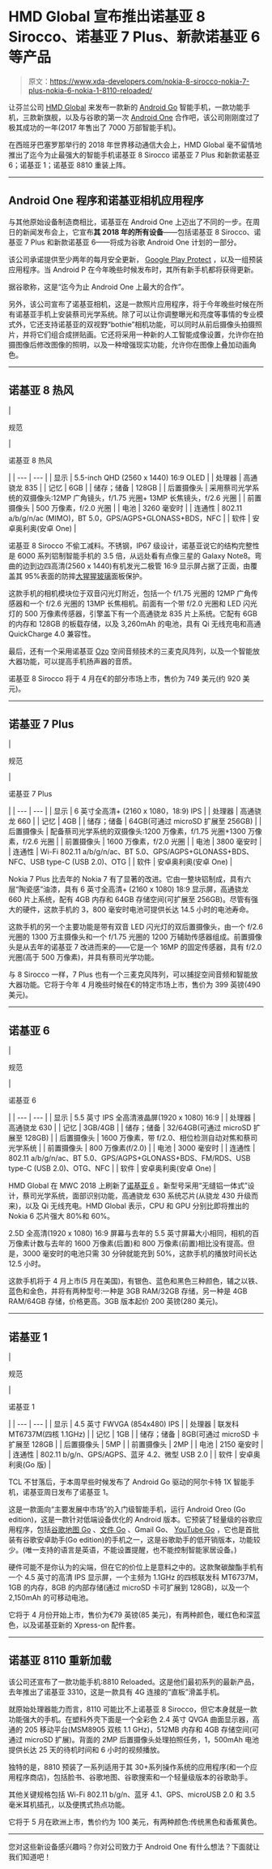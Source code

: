 # HMD Global 宣布推出诺基亚 8 Sirocco、诺基亚 7 Plus、新款诺基亚 6 等产品

> 原文：<https://www.xda-developers.com/nokia-8-sirocco-nokia-7-plus-nokia-6-nokia-1-8110-reloaded/>

让芬兰公司 [HMD Global](http://xda-developers.com/tag/hmd-global) 来发布一款新的 [Android Go](http://xda-developers.com/tag/android-go) 智能手机，一款功能手机，三款新旗舰，以及与谷歌的第一次 [Android One](http://xda-developers.com/tag/android-one) 合作吧，该公司刚刚度过了极其成功的一年(2017 年售出了 7000 万部智能手机)。

在西班牙巴塞罗那举行的 2018 年世界移动通信大会上，HMD Global 毫不留情地推出了迄今为止最强大的智能手机诺基亚 8 Sirocco 诺基亚 7 Plus 和新款诺基亚 6；诺基亚 1；诺基亚 8810 重装上阵。

* * *

## Android One 程序和诺基亚相机应用程序

与其他原始设备制造商相比，诺基亚在 Android One 上迈出了不同的一步。在周日的新闻发布会上，它宣布**其 2018 年的所有设备**——包括诺基亚 8 Sirocco、诺基亚 7 Plus 和新款诺基亚 6——将成为谷歌 Android One 计划的一部分。

该公司承诺提供至少两年的每月安全更新， [Google Play Protect](https://www.xda-developers.com/google-play-protect-coming-devices/) ，以及一组预装应用程序。当 Android P 在今年晚些时候发布时，其所有新手机都将获得更新。

据谷歌称，这是“迄今为止 Android One 上最大的合作”。

另外，该公司宣布了诺基亚相机，这是一款照片应用程序，将于今年晚些时候在所有诺基亚手机上安装蔡司光学系统。除了可以让你调整曝光和亮度等事情的专业模式外，它还支持诺基亚的双视野“bothie”相机功能，可以同时从前后摄像头拍摄照片，并将它们组合成拼贴画。它还将采用一种新的人工智能成像设置，允许你在拍摄图像后修改图像的照明，以及一种增强现实功能，允许你在图像上叠加动画角色。

* * *

## 诺基亚 8 热风

| 

规范

 | 

诺基亚 8 热风

 |
| --- | --- |
| 显示 | 5.5-inch QHD (2560 x 1440) 16:9 OLED |
| 处理器 | 高通骁龙 835 |
| 记忆 | 6GB |
| 储存；储备 | 128GB |
| 后置摄像头 | 采用蔡司光学系统的双摄像头:12MP 广角镜头，f/1.75 光圈+ 13MP 长焦镜头，f/2.6 光圈 |
| 前置摄像头 | 500 万像素，f/2.0 光圈 |
| 电池 | 3260 毫安时 |
| 连通性 | 802.11 a/b/g/n/ac (MIMO)，BT 5.0，GPS/AGPS+GLONASS+BDS，NFC |
| 软件 | 安卓奥利奥(安卓 One) |

诺基亚 8 Sirocco 不偷工减料。不锈钢，IP67 级设计，诺基亚说它的结构完整性是 6000 系列铝制智能手机的 3.5 倍，从远处看有点像三星的 Galaxy Note8。弯曲的边到边四高清(2560 x 1440)有机发光二极管 16:9 显示屏占据了正面，由覆盖其 95%表面的防摔[大猩猩玻璃](https://www.xda-developers.com/xda-external-link/corning-unveils-the-gorilla-glass-sr-for-wearables/)面板保护。

这款手机的相机模块位于双音闪光灯附近，包括一个 f/1.75 光圈的 12MP 广角传感器和一个 f/2.6 光圈的 13MP 长焦相机。前面有一个带 f/2.0 光圈和 LED 闪光灯的 500 万像素传感器，引擎盖下有一个高通骁龙 835 片上系统。它配有 6GB 的内存和 128GB 的板载存储，以及 3,260mAh 的电池，具有 Qi 无线充电和高通 QuickCharge 4.0 兼容性。

最后，还有一个采用诺基亚 [Ozo](https://www.xda-developers.com/nokia-6-2018-official-snapdragon-630-soc-bothie-camera-mode-ozo-audio/) 空间音频技术的三麦克风阵列，以及一个智能放大器功能，可以提高手机扬声器的音质。

诺基亚 8 Sirocco 将于 4 月在€的部分市场上市，售价为 749 美元(约 920 美元)。

* * *

## 诺基亚 7 Plus

| 

规范

 | 

诺基亚 7 Plus

 |
| --- | --- |
| 显示 | 6 英寸全高清+ (2160 x 1080，18:9) IPS |
| 处理器 | 高通骁龙 660 |
| 记忆 | 4GB |
| 储存；储备 | 64GB(可通过 microSD 扩展至 256GB) |
| 后置摄像头 | 配备蔡司光学系统的双摄像头:1200 万像素，f/1.75 光圈+1300 万像素，f/2.6 光圈 |
| 前置摄像头 | 1600 万像素，f/2.0 光圈 |
| 电池 | 3800 毫安时 |
| 连通性 | Wi-Fi 802.11 a/b/g/n/ac、BT 5.0、GPS/AGPS+GLONASS+BDS、NFC、USB type-C (USB 2.0)、OTG |
| 软件 | 安卓奥利奥(安卓 One) |

Nokia 7 Plus 比去年的 Nokia 7 有了显著的改进。它由一整块铝制成，具有六层“陶瓷感”油漆，具有 6 英寸全高清+ (2160 x 1080) 18:9 显示屏，高通骁龙 660 片上系统，配有 4GB 内存和 64GB 存储空间(可扩展至 256GB)。尽管有强大的硬件，这款手机的 3，800 毫安时电池可提供长达 14.5 小时的电池寿命。

这款手机的另一个主要功能是带有双音 LED 闪光灯的双后置摄像头，由一个 f/2.6 光圈的 1300 万主摄像头和一个 f/1.75 光圈的 1200 万辅助传感器组成。前置摄像头是从去年的诺基亚 7 改进而来的——它是一个 16MP 的固定传感器，具有 f/2.0 光圈(高于 500 万像素)，并具有蔡司光学功能。

与 8 Sirocco 一样，7 Plus 也有一个三麦克风阵列，可以捕捉空间音频和智能放大器功能。它将于今年 4 月晚些时候在€的特定市场上市，售价为 399 英镑(490 美元)。

* * *

## 诺基亚 6

| 

规范

 | 

诺基亚 6

 |
| --- | --- |
| 显示 | 5.5 英寸 IPS 全高清液晶屏(1920 x 1080) 16:9 |
| 处理器 | 高通骁龙 630 |
| 记忆 | 3GB/4GB |
| 储存；储备 | 32/64GB(可通过 microSD 扩展至 128GB) |
| 后置摄像头 | 1600 万像素，带 f/2.0、相位检测自动对焦和蔡司光学系统 |
| 前置摄像头 | 800 万像素(f/2.0) |
| 电池 | 3000 毫安时 |
| 连通性 | 802.11 a/b/g/n/ac、BT 5.0、GPS/AGPS+GLONASS+BDS、FM/RDS、USB type-C (USB 2.0)、OTG、NFC |
| 软件 | 安卓奥利奥(安卓 One) |

HMD Global 在 MWC 2018 上刷新了[诺基亚 6](https://www.xda-developers.com/nokia-6-2018-nokia-7-update-android-oreo/) 。新型号采用“无缝铝一体式”设计，蔡司光学系统，面部识别功能，高通骁龙 630 系统芯片(从骁龙 430 升级而来)，以及 Qi 无线充电。HMD Global 表示，CPU 和 GPU 分别比即将推出的 Nokia 6 芯片强大 80%和 60%。

2.5D 全高清(1920 x 1080) 16:9 屏幕与去年的 5.5 英寸屏幕大小相同，相机的百万像素计数与去年的 1600 万像素(后置)和 800 万像素(前置)相比没有提高。但是，3000 毫安时的电池只需 30 分钟就能充到 50%，这款手机的播放时间长达 12.5 小时。

这款手机将于 4 月上市(5 月在美国)，有银色、蓝色和黑色三种颜色，辅之以铁、蓝色和金色，并将有两种型号:一种是 3GB RAM/32GB 存储，另一种是 4GB RAM/64GB 存储，价格更高。3GB 版本起价 200 英镑(280 美元)。

* * *

## 诺基亚 1

| 

规范

 | 

诺基亚 1

 |
| --- | --- |
| 显示 | 4.5 英寸 FWVGA (854x480) IPS |
| 处理器 | 联发科 MT6737M(四核 1.1GHz) |
| 记忆 | 1GB |
| 储存；储备 | 8GB(可通过 microSD 卡扩展至 128GB |
| 后置摄像头 | 5MP |
| 前置摄像头 | 2MP |
| 电池 | 2150 毫安时 |
| 连通性 | 802.11 b/g/n、GPS/AGPS、蓝牙 4.2、微型 USB 2.0 |
| 软件 | 安卓奥利奥(Go 版) |

TCL 不甘落后，于本周早些时候发布了 Android Go 驱动的阿尔卡特 1X 智能手机，诺基亚周日发布了诺基亚 1。

这是一款面向“主要发展中市场”的入门级智能手机，运行 Android Oreo (Go edition)，这是一款针对低端设备优化的 Android 版本。它预装了轻量级的谷歌应用程序，包括[谷歌地图 Go](https://www.xda-developers.com/google-maps-go/) 、[文件 Go](https://www.xda-developers.com/google-files-go-update-tablets-sd-card/) 、Gmail Go、 [YouTube Go](https://www.xda-developers.com/youtube-go-available-130-countries-worldwide/) ，它也是首批装有谷歌安卓助手(Go edition)的手机之一，这是谷歌助手的低开销版本，功能较少。(唯一支持的语言是英语，不能设置提醒，也不能控制智能家居设备。)

硬件可能不是你认为的尖端，但在它的价位上是意料之中的。这款聚碳酸酯手机有一个 4.5 英寸的高清 IPS 显示屏，一个主频为 1.1GHz 的四核联发科 MT6737M，1GB 的内存，8GB 的内部存储(通过 microSD 卡可扩展到 128GB)，以及一个 2,150mAh 的可移动电池。

它将于 4 月份开始上市，售价为€79 英镑(85 美元)，有两种颜色，暖红色和深蓝色，以及诺基亚新的 Xpress-on 配件套。

* * *

## 诺基亚 8110 重新加载

该公司还宣布了一款功能手机:8810 Reloaded。这是他们最初系列的最新产品，去年推出了诺基亚 3310，这是一款具有 4G 连接的“直板”滑盖手机。

就原始处理器能力而言，8110 可能比不上诺基亚 8 Sirocco，但它本身就是一款功能强大的手机。在塑料外壳下面是一个全彩色 2.4 英寸 QVGA 曲面显示器，高通的 205 移动平台(MSM8905 双核 1.1 GHz)，512MB 内存和 4GB 存储空间(可通过 microSD 扩展)。背面的 2MP 后置摄像头处理拍照任务，1，500mAh 电池提供长达 25 天的待机时间和 6 小时的视频播放。

独特的是，8810 预装了一系列适用于其 30+系列操作系统的应用程序(和一个应用程序商店)，包括脸书、谷歌地图、谷歌搜索和一个轻量级版本的谷歌助手。

其他关键规格包括 Wi-Fi 802.11 b/g/n、蓝牙 4.1、GPS、microUSB 2.0 和 3.5 毫米耳机插孔，以及便携式热点功能。

它将于 5 月在欧洲上市，售价约为 100 美元，有两种颜色:传统黑色和香蕉黄色。

* * *

您对这些新设备感兴趣吗？你对公司致力于 Android One 有什么想法？下面就让我们知道吧！